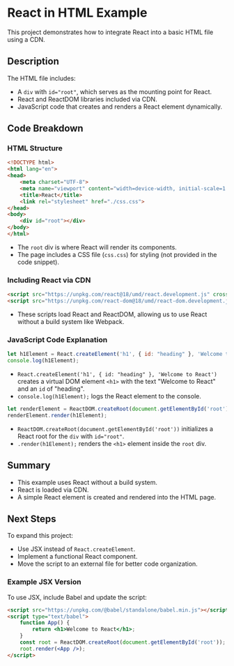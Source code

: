 # React in HTML Example

This project demonstrates how to integrate React into a basic HTML file using a CDN.

## Description
The HTML file includes:
- A `div` with `id="root"`, which serves as the mounting point for React.
- React and ReactDOM libraries included via CDN.
- JavaScript code that creates and renders a React element dynamically.

## Code Breakdown

### HTML Structure
```html
<!DOCTYPE html>
<html lang="en">
<head>
    <meta charset="UTF-8">
    <meta name="viewport" content="width=device-width, initial-scale=1.0">
    <title>React</title>
    <link rel="stylesheet" href="./css.css">
</head>
<body>
    <div id="root"></div>
</body>
</html>
```
- The `root` div is where React will render its components.
- The page includes a CSS file (`css.css`) for styling (not provided in the code snippet).

### Including React via CDN
```html
<script src="https://unpkg.com/react@18/umd/react.development.js" crossorigin></script>
<script src="https://unpkg.com/react-dom@18/umd/react-dom.development.js" crossorigin></script>
```
- These scripts load React and ReactDOM, allowing us to use React without a build system like Webpack.

### JavaScript Code Explanation
```javascript
let h1Element = React.createElement('h1', { id: "heading" }, 'Welcome to React');
console.log(h1Element);
```
- `React.createElement('h1', { id: "heading" }, 'Welcome to React')` creates a virtual DOM element `<h1>` with the text "Welcome to React" and an `id` of "heading".
- `console.log(h1Element);` logs the React element to the console.

```javascript
let renderElement = ReactDOM.createRoot(document.getElementById('root'));
renderElement.render(h1Element);
```
- `ReactDOM.createRoot(document.getElementById('root'))` initializes a React root for the `div` with `id="root"`.
- `.render(h1Element);` renders the `<h1>` element inside the `root` div.

## Summary
- This example uses React without a build system.
- React is loaded via CDN.
- A simple React element is created and rendered into the HTML page.

## Next Steps
To expand this project:
- Use JSX instead of `React.createElement`.
- Implement a functional React component.
- Move the script to an external file for better code organization.

### Example JSX Version
To use JSX, include Babel and update the script:
```html
<script src="https://unpkg.com/@babel/standalone/babel.min.js"></script>
<script type="text/babel">
    function App() {
        return <h1>Welcome to React</h1>;
    }
    const root = ReactDOM.createRoot(document.getElementById('root'));
    root.render(<App />);
</script>
```


